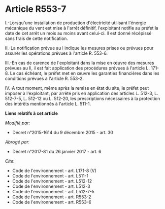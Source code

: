 # Article R553-7

I.-Lorsqu'une installation de production d'électricité utilisant l'énergie mécanique du vent est mise à l'arrêt définitif,
l'exploitant notifie au préfet la date de cet arrêt un mois au moins avant celui-ci. Il est donné récépissé sans frais de
cette notification. 

II.-La notification prévue au I indique les mesures prises ou prévues pour assurer les opérations prévues à l'article R.
553-6. 

III.-En cas de carence de l'exploitant dans la mise en œuvre des mesures prévues au II, il est fait application des
procédures prévues à l'article L. 171-8. Le cas échéant, le préfet met en œuvre les garanties financières dans les conditions
prévues à l'article R. 553-2. 

IV.-A tout moment, même après la remise en état du site, le préfet peut imposer à l'exploitant, par arrêté pris en
application des articles L. 512-3, 
L. 512-7-5, L. 512-12 ou L. 512-20, les prescriptions nécessaires à la protection des intérêts mentionnés à l'article L.
511-1.

**Liens relatifs à cet article**

_Modifié par_:

  - Décret n°2015-1614 du 9 décembre 2015 - art. 30

_Abrogé par_:

  - Décret n°2017-81 du 26 janvier 2017 - art. 6

_Cite_:

  - Code de l'environnement - art. L171-8 (V)
  - Code de l'environnement - art. L511-1
  - Code de l'environnement - art. L512-12
  - Code de l'environnement - art. L512-3
  - Code de l'environnement - art. L512-7-5
  - Code de l'environnement - art. R553-2
  - Code de l'environnement - art. R553-6
